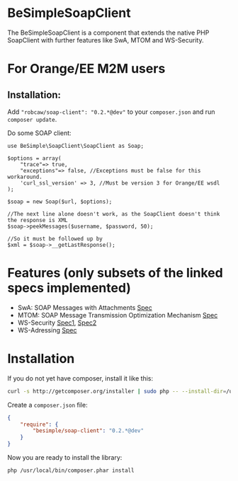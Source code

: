 # BeSimpleSoapClient

The BeSimpleSoapClient is a component that extends the native PHP SoapClient with further features like SwA, MTOM and WS-Security.

# For Orange/EE M2M users

## Installation:
Add `"robcaw/soap-client": "0.2.*@dev"` to your `composer.json` and run `composer update`.

Do some SOAP client:

```
use BeSimple\SoapClient\SoapClient as Soap;

$options = array(
    "trace"=> true,
    "exceptions"=> false, //Exceptions must be false for this workaround.
    'curl_ssl_version' => 3, //Must be version 3 for Orange/EE wsdl
);

$soap = new Soap($url, $options);

//The next line alone doesn't work, as the SoapClient doesn't think the response is XML
$soap->peekMessages($username, $password, 50);

//So it must be followed up by
$xml = $soap->__getLastResponse();

```

# Features (only subsets of the linked specs implemented)

* SwA: SOAP Messages with Attachments [Spec](http://www.w3.org/TR/SOAP-attachments)
* MTOM: SOAP Message Transmission Optimization Mechanism [Spec](http://www.w3.org/TR/soap12-mtom/)
* WS-Security [Spec1](http://docs.oasis-open.org/wss/2004/01/oasis-200401-wss-soap-message-security-1.0.pdf), [Spec2](http://docs.oasis-open.org/wss/2004/01/oasis-200401-wss-username-token-profile-1.0.pdf)
* WS-Adressing [Spec](http://www.w3.org/2002/ws/addr/)

# Installation

If you do not yet have composer, install it like this:

```sh
curl -s http://getcomposer.org/installer | sudo php -- --install-dir=/usr/local/bin
```

Create a `composer.json` file:

```json
{
    "require": {
        "besimple/soap-client": "0.2.*@dev"
    }
}
```

Now you are ready to install the library:

```sh
php /usr/local/bin/composer.phar install
```
